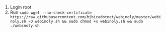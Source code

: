 1. Login root
2. Run
`sudo wget --no-check-certificate https://raw.githubusercontent.com/bibicadotnet/webinoly/master/webinoly.sh -O webinoly.sh && sudo chmod +x webinoly.sh && sudo ./webinoly.sh`
